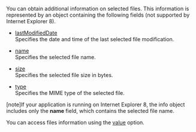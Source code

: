You can obtain additional information on selected files. This information is represented by an object containing the following fields (not supported by Internet Explorer 8).

- [lastModifiedDate](/Documentation/ApiReference/UI_Widgets/dxFileUploader/Configuration/#lastModifiedDate)  
 Specifies the date and time of the last selected file modification.

- [name](/api-reference/10%20UI%20Widgets/dxFileUploader/1%20Configuration/name.md '/Documentation/ApiReference/UI_Widgets/dxFileUploader/Configuration/#name')  
 Specifies the selected file name.

- [size](/Documentation/ApiReference/UI_Widgets/dxFileUploader/Configuration/#size)  
 Specifies the selected file size in bytes.

- [type](/Documentation/ApiReference/UI_Widgets/dxFileUploader/Configuration/#type)  
 Specifies the MIME type of the selected file.

[note]If your application is running on Internet Explorer 8, the info object includes only the **name** field, which contains the selected file name.

You can access files information using the [value](/api-reference/10%20UI%20Widgets/dxFileUploader/1%20Configuration/value.md '/Documentation/ApiReference/UI_Widgets/dxFileUploader/Configuration/#value') option.